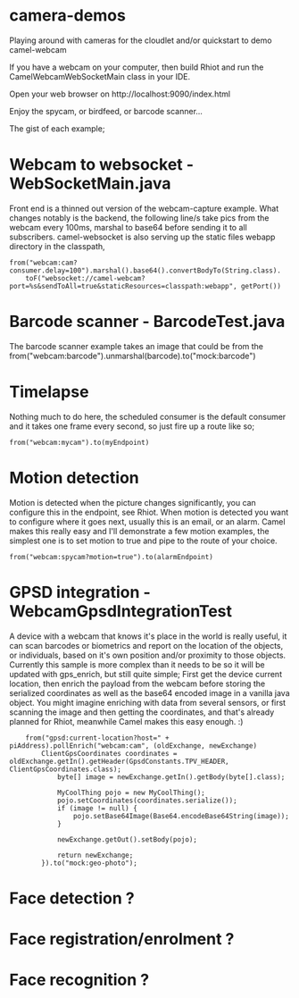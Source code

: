 # camera-demos
Playing around with cameras for the cloudlet and/or quickstart to demo camel-webcam 

If you have a webcam on your computer, then build Rhiot and run the CamelWebcamWebSocketMain class in your IDE.

Open your web browser on http://localhost:9090/index.html

Enjoy the spycam, or birdfeed, or barcode scanner...

The gist of each example;

# Webcam to websocket - WebSocketMain.java
Front end is a thinned out version of the webcam-capture example.
What changes notably is the backend, the following line/s take pics from the webcam every 100ms, marshal to base64 before sending it 
to all subscribers. 
camel-websocket is also serving up the static files webapp directory in the classpath, 

    from("webcam:cam?consumer.delay=100").marshal().base64().convertBodyTo(String.class).
        toF("websocket://camel-webcam?port=%s&sendToAll=true&staticResources=classpath:webapp", getPort())
       

# Barcode scanner - BarcodeTest.java
The barcode scanner example takes an image that could be from the 
    from("webcam:barcode").unmarshal(barcode).to("mock:barcode")

# Timelapse

Nothing much to do here, the scheduled consumer is the default consumer and it takes one frame every second, so just fire up a route like so;
  
    from("webcam:mycam").to(myEndpoint)
  
# Motion detection
Motion is detected when the picture changes significantly, you can configure this in the endpoint, see Rhiot.
When motion is detected you want to configure where it goes next, usually this is an email, or an alarm.
Camel makes this really easy and I'll demonstrate a few motion examples, the simplest one is to set motion to true and pipe to the route of your choice. 
  
    from("webcam:spycam?motion=true").to(alarmEndpoint)
    
# GPSD integration - WebcamGpsdIntegrationTest
A device with a webcam that knows it's place in the world is really useful, it can scan barcodes or biometrics and report on the location of
the objects, or individuals, based on it's own position and/or proximity to those objects.
Currently this sample is more complex than it needs to be so it will be updated with gps_enrich, but still quite simple;
First get the device current location, then enrich the payload from the webcam before storing the serialized coordinates
as well as the base64 encoded image in a vanilla java object.
You might imagine enriching with data from several sensors, or first scanning the image and then getting the coordinates,
and that's already planned for Rhiot, meanwhile Camel makes this easy enough. :)
        
        from("gpsd:current-location?host=" + piAddress).pollEnrich("webcam:cam", (oldExchange, newExchange) 
            ClientGpsCoordinates coordinates = oldExchange.getIn().getHeader(GpsdConstants.TPV_HEADER, ClientGpsCoordinates.class);
                byte[] image = newExchange.getIn().getBody(byte[].class);
                
                MyCoolThing pojo = new MyCoolThing();
                pojo.setCoordinates(coordinates.serialize());
                if (image != null) {
                    pojo.setBase64Image(Base64.encodeBase64String(image));
                }
                
                newExchange.getOut().setBody(pojo);
                
                return newExchange;
            }).to("mock:geo-photo");         

# Face detection ?

# Face registration/enrolment ?

# Face recognition ?

